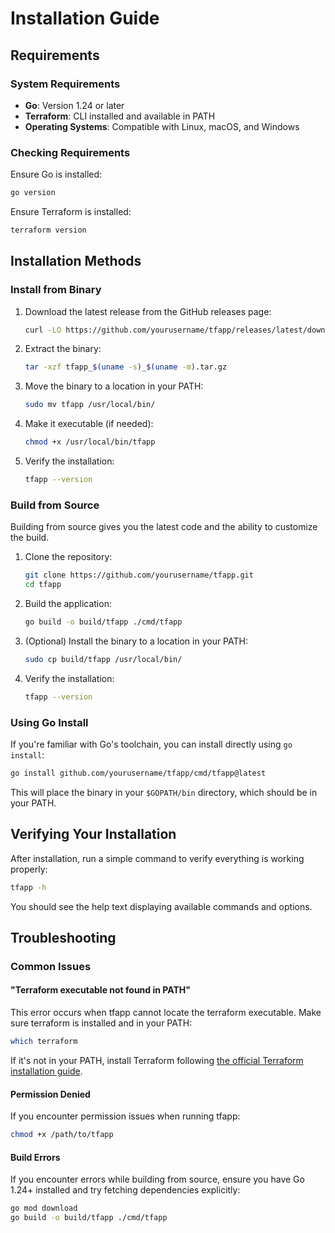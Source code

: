 # Installation Guide

## Requirements

### System Requirements

- **Go**: Version 1.24 or later
- **Terraform**: CLI installed and available in PATH
- **Operating Systems**: Compatible with Linux, macOS, and Windows

### Checking Requirements

Ensure Go is installed:
```bash
go version
```

Ensure Terraform is installed:
```bash
terraform version
```

## Installation Methods

### Install from Binary

1. Download the latest release from the GitHub releases page:
   ```bash
   curl -LO https://github.com/yourusername/tfapp/releases/latest/download/tfapp_$(uname -s)_$(uname -m).tar.gz
   ```

2. Extract the binary:
   ```bash
   tar -xzf tfapp_$(uname -s)_$(uname -m).tar.gz
   ```

3. Move the binary to a location in your PATH:
   ```bash
   sudo mv tfapp /usr/local/bin/
   ```

4. Make it executable (if needed):
   ```bash
   chmod +x /usr/local/bin/tfapp
   ```

5. Verify the installation:
   ```bash
   tfapp --version
   ```

### Build from Source

Building from source gives you the latest code and the ability to customize the build.

1. Clone the repository:
   ```bash
   git clone https://github.com/yourusername/tfapp.git
   cd tfapp
   ```

2. Build the application:
   ```bash
   go build -o build/tfapp ./cmd/tfapp
   ```

3. (Optional) Install the binary to a location in your PATH:
   ```bash
   sudo cp build/tfapp /usr/local/bin/
   ```

4. Verify the installation:
   ```bash
   tfapp --version
   ```

### Using Go Install

If you're familiar with Go's toolchain, you can install directly using `go install`:

```bash
go install github.com/yourusername/tfapp/cmd/tfapp@latest
```

This will place the binary in your `$GOPATH/bin` directory, which should be in your PATH.

## Verifying Your Installation

After installation, run a simple command to verify everything is working properly:

```bash
tfapp -h
```

You should see the help text displaying available commands and options.

## Troubleshooting

### Common Issues

#### "Terraform executable not found in PATH"

This error occurs when tfapp cannot locate the terraform executable. Make sure terraform is installed and in your PATH:

```bash
which terraform
```

If it's not in your PATH, install Terraform following [the official Terraform installation guide](https://learn.hashicorp.com/tutorials/terraform/install-cli).

#### Permission Denied

If you encounter permission issues when running tfapp:

```bash
chmod +x /path/to/tfapp
```

#### Build Errors

If you encounter errors while building from source, ensure you have Go 1.24+ installed and try fetching dependencies explicitly:

```bash
go mod download
go build -o build/tfapp ./cmd/tfapp
``` 